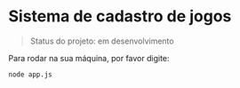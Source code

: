 # Sistema de cadastro de jogos

> Status do projeto: em desenvolvimento

Para rodar na sua máquina, por favor digite:

```
node app.js
```
